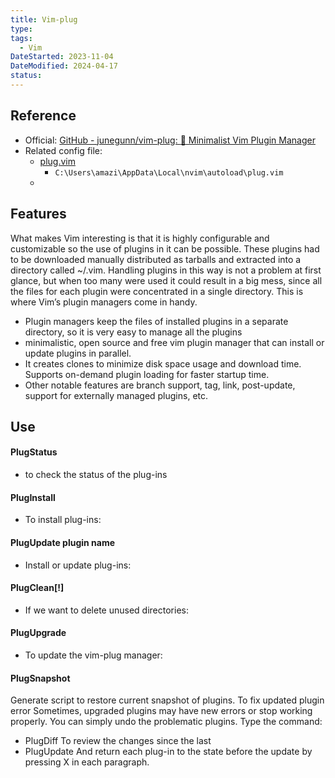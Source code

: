 ```yaml
---
title: Vim-plug
type: 
tags:
  - Vim
DateStarted: 2023-11-04
DateModified: 2024-04-17
status: 
---
```


## Reference

- Official: [GitHub - junegunn/vim-plug: :hibiscus: Minimalist Vim Plugin Manager](https://github.com/junegunn/vim-plug)
- Related config file:
  - [plug.vim](file:///C:%5CUsers%5Camazi%5CAppData%5CLocal%5Cnvim%5Cautoload%5Cplug.vim)
    - `C:\Users\amazi\AppData\Local\nvim\autoload\plug.vim`
  -

## Features

What makes Vim interesting is that it is highly configurable and customizable so the use of plugins in it can be possible.
These plugins had to be downloaded manually distributed as tarballs and extracted into a directory called ~/.vim.
Handling plugins in this way is not a problem at first glance, but when too many were used it could result in a big mess, since all the files for each plugin were concentrated in a single directory.
This is where Vim’s plugin managers come in handy.

- Plugin managers keep the files of installed plugins in a separate directory, so it is very easy to manage all the plugins
- minimalistic, open source and free vim plugin manager that can install or update plugins in parallel.
- It creates clones to minimize disk space usage and download time. Supports on-demand plugin loading for faster startup time.
- Other notable features are branch support, tag, link, post-update, support for externally managed plugins, etc.

## Use

#### PlugStatus

- to check the status of the plug-ins

#### PlugInstall

- To install plug-ins:

#### PlugUpdate plugin name

- Install or update plug-ins:

#### PlugClean[!]

- If we want to delete unused directories:

#### PlugUpgrade

- To update the vim-plug manager:

#### PlugSnapshot

Generate script to restore current snapshot of plugins.
To fix updated plugin error
Sometimes, upgraded plugins may have new errors or stop working properly. You can simply undo the problematic plugins.
Type the command:

- PlugDiff
  To review the changes since the last
- PlugUpdate
  And return each plug-in to the state before the update by pressing X in each paragraph.
